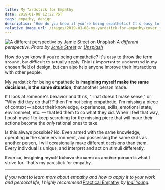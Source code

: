 ```yaml
---
title: My Yardstick for Empathy
date: 2019-01-08 12:22 PST
tags: empathy, design
description: 'How do you know if you‘re being empathetic? It‘s easy to throw the term around, but difficult to actually apply. This is important to understand in my chosen field of design, but can also help anyone improve their interactions with other people.'
relative_image_url: /images/2019-01-08-my-yardstick-for-empathy/cover.jpg
---
```


![A different perspective by Jamie Street on Unsplash](/images/2019-01-08-my-yardstick-for-empathy/cover.jpg)
_A different perspective. Photo by [Jamie Street](https://unsplash.com/photos/OAKFk5_pVWY?utm_source=unsplash&utm_medium=referral&utm_content=creditCopyText) on [Unsplash](https://unsplash.com/?utm_source=unsplash&utm_medium=referral&utm_content=creditCopyText)_

How do you know if you're being empathetic? It's easy to throw the term around, but difficult to actually apply. This is important to understand in my chosen field of design, but can also help anyone improve their interactions with other people.

My yardstick for being empathetic is **imagining myself make the same decisions, in the same situation**, that another person made.

If I look at someone's behavior and think, "That doesn't make sense," or "Why did they do that?!" then I'm not being empathetic. I'm missing a piece of context — about their knowledge, experiences, skills, emotional state, environment, etc. — that led them to do what they did. When I feel that way, I push myself to keep searching for the missing piece that will make their actions become the _only_ rational ones to take.

Is this always possible? No. Even armed with the same knowledge, operating in the same environment, and possessing the same skills as another person, I will occasionally make different decisions than them. Every individual is unique, and interpret and act on stimuli differently.

Even so, imagining myself behave the same as another person is what I strive for. That's my yardstick for empathy.

---

_If you want to learn more about empathy and how to apply it to your work and personal life, I highly recommend_ [Practical Empathy](https://rosenfeldmedia.com/books/practical-empathy/) _by [Indi Young](https://indiyoung.com/)._
